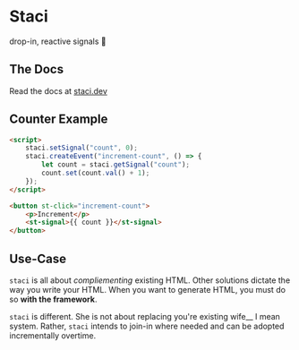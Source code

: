 # Staci
drop-in, reactive signals 🤌

## The Docs
Read the docs at [staci.dev](https://staci.dev)

## Counter Example
```html
<script>
    staci.setSignal("count", 0);
    staci.createEvent("increment-count", () => {
        let count = staci.getSignal("count");
        count.set(count.val() + 1);
    });
</script>

<button st-click="increment-count">
    <p>Increment</p>
    <st-signal>{{ count }}</st-signal>
</button>
```

## Use-Case
`staci` is all about *compliementing* existing HTML. Other solutions dictate the way you write your HTML. When you want to generate HTML, you must do so **with the framework**.

`staci` is different. She is not about replacing you're existing wife__ I mean system. Rather, `staci` intends to join-in where needed and can be adopted incrementally overtime.